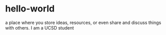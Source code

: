 # hello-world
a place where you store ideas, resources, or even share and discuss things with others.
I am a UCSD student
